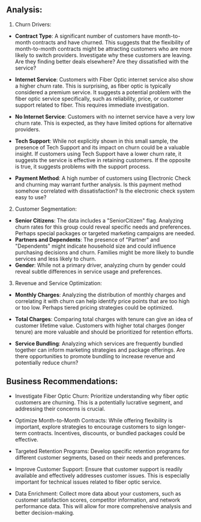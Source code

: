 ## Analysis:

1. Churn Drivers:

- **Contract Type**: A significant number of customers have month-to-month contracts and have churned. This suggests that the flexibility of month-to-month contracts might be attracting customers who are more likely to switch providers. Investigate why these customers are leaving. Are they finding better deals elsewhere? Are they dissatisfied with the service?

- **Internet Service**: Customers with Fiber Optic internet service also show a higher churn rate. This is surprising, as fiber optic is typically considered a premium service. It suggests a potential problem with the fiber optic service specifically, such as reliability, price, or customer support related to fiber. This requires immediate investigation.

- **No Internet Service**: Customers with no internet service have a very low churn rate. This is expected, as they have limited options for alternative providers.

- **Tech Support**: While not explicitly shown in this small sample, the presence of Tech Support and its impact on churn could be a valuable insight. If customers using Tech Support have a lower churn rate, it suggests the service is effective in retaining customers. If the opposite is true, it suggests problems with the support process.

- **Payment Method**: A high number of customers using Electronic Check and churning may warrant further analysis. Is this payment method somehow correlated with dissatisfaction? Is the electronic check system easy to use?

2. Customer Segmentation:

- **Senior Citizens**: The data includes a "SeniorCitizen" flag. Analyzing churn rates for this group could reveal specific needs and preferences. Perhaps special packages or targeted marketing campaigns are needed.
- **Partners and Dependents**: The presence of "Partner" and "Dependents" might indicate household size and could influence purchasing decisions and churn. Families might be more likely to bundle services and less likely to churn.
- **Gender**: While not a primary driver, analyzing churn by gender could reveal subtle differences in service usage and preferences.

3. Revenue and Service Optimization:

- **Monthly Charges**: Analyzing the distribution of monthly charges and correlating it with churn can help identify price points that are too high or too low. Perhaps tiered pricing strategies could be optimized.

- **Total Charges**: Comparing total charges with tenure can give an idea of customer lifetime value. Customers with higher total charges (longer tenure) are more valuable and should be prioritized for retention efforts.

- **Service Bundling**: Analyzing which services are frequently bundled together can inform marketing strategies and package offerings. Are there opportunities to promote bundling to increase revenue and potentially reduce churn?


## Business Recommendations:

 - Investigate Fiber Optic Churn: Prioritize understanding why fiber optic customers are churning. This is a potentially lucrative segment, and addressing their concerns is crucial.
 - Optimize Month-to-Month Contracts: While offering flexibility is important, explore strategies to encourage customers to sign longer-term contracts. Incentives, discounts, or bundled packages could be effective.

 - Targeted Retention Programs: Develop specific retention programs for different customer segments, based on their needs and preferences.
 - Improve Customer Support: Ensure that customer support is readily available and effectively addresses customer issues. This is especially important for technical issues related to fiber optic service.
 - Data Enrichment: Collect more data about your customers, such as customer satisfaction scores, competitor information, and network performance data. This will allow for more comprehensive analysis and better decision-making.